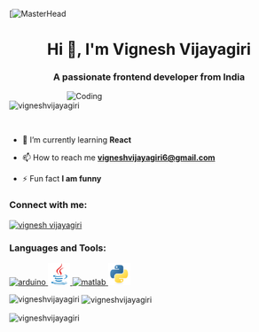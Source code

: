 [![MasterHead](https://camo.githubusercontent.com/67bed47c5880c722dc65ccd124d08279ec297ee20058eabe2115ab7742677740/68747470733a2f2f6d69726f2e6d656469756d2e636f6d2f6d61782f313130302f302a4647443642557a7a5a7331564a4c75592e676966)
<h1 align="center">Hi 👋, I'm Vignesh Vijayagiri</h1>
<h3 align="center">A passionate frontend developer from India</h3>
<img align="right" alt="Coding" width="400" src="https://media.licdn.com/dms/image/D5612AQGOmwfIE5mlWA/article-cover_image-shrink_720_1280/0/1674617947228?e=2147483647&v=beta&t=FTU_isQ6VYfV5D_ueFHPWvT8ZqgDeJG3yr8Mi8lpfk0">

<p align="left"> <img src="https://komarev.com/ghpvc/?username=vigneshvijayagiri&label=Profile%20views&color=0e75b6&style=flat" alt="vigneshvijayagiri" /> </p>

<p align="left"> <a href="https://twitter.com/" target="blank"><img src="https://img.shields.io/twitter/follow/?logo=twitter&style=for-the-badge" alt="" /></a> </p>

- 🌱 I’m currently learning **React**

- 📫 How to reach me **vigneshvijayagiri6@gmail.com**

- ⚡ Fun fact **I am funny**

<h3 align="left">Connect with me:</h3>
<p align="left">
<a href="https://linkedin.com/in/vignesh vijayagiri" target="blank"><img align="center" src="https://raw.githubusercontent.com/rahuldkjain/github-profile-readme-generator/master/src/images/icons/Social/linked-in-alt.svg" alt="vignesh vijayagiri" height="30" width="40" /></a>
</p>

<h3 align="left">Languages and Tools:</h3>
<p align="left"> <a href="https://www.arduino.cc/" target="_blank" rel="noreferrer"> <img src="https://cdn.worldvectorlogo.com/logos/arduino-1.svg" alt="arduino" width="40" height="40"/> </a> <a href="https://www.java.com" target="_blank" rel="noreferrer"> <img src="https://raw.githubusercontent.com/devicons/devicon/master/icons/java/java-original.svg" alt="java" width="40" height="40"/> </a> <a href="https://www.mathworks.com/" target="_blank" rel="noreferrer"> <img src="https://upload.wikimedia.org/wikipedia/commons/2/21/Matlab_Logo.png" alt="matlab" width="40" height="40"/> </a> <a href="https://www.python.org" target="_blank" rel="noreferrer"> <img src="https://raw.githubusercontent.com/devicons/devicon/master/icons/python/python-original.svg" alt="python" width="40" height="40"/> </a> </p>

<p><img align="left" src="https://github-readme-stats.vercel.app/api/top-langs?username=vigneshvijayagiri&show_icons=true&locale=en&layout=compact" alt="vigneshvijayagiri" /></p>

<p>&nbsp;<img align="center" src="https://github-readme-stats.vercel.app/api?username=vigneshvijayagiri&show_icons=true&locale=en" alt="vigneshvijayagiri" /></p>

<p><img align="center" src="https://github-readme-streak-stats.herokuapp.com/?user=vigneshvijayagiri&" alt="vigneshvijayagiri" /></p>
 
